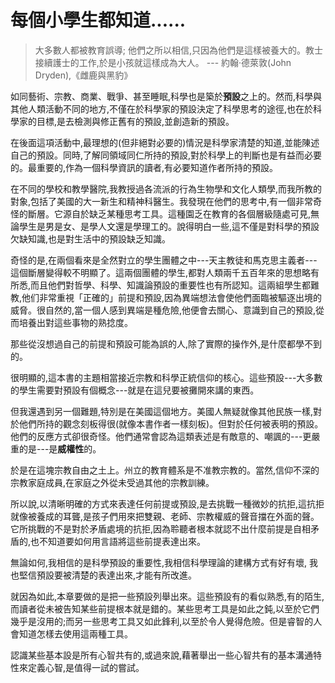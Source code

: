 # 每個小學生都知道......
>大多數人都被教育誤導; 他們之所以相信,只因為他們是這樣被養大的。教士接續護士的工作,於是小孩就這樣成為大人。
--- 約翰·德萊敦(John Dryden),《雌鹿與黑豹》

如同藝術、宗教、商業、戰爭、甚至睡眠,科學也是築於**預設**之上的。然而,科學與其他人類活動不同的地方,不僅在於科學家的預設決定了科學思考的途徑,也在於科學家的目標,是去檢測與修正舊有的預設,並創造新的預設。

在後面這項活動中,最理想的(但非絕對必要的)情況是科學家清楚的知道,並能陳述自己的預設。同時,了解同領域同仁所持的預設,對於科學上的判斷也是有益而必要的。最重要的,作為一個科學資訊的讀者,有必要知道作者所持的預設。

在不同的學校和教學醫院,我教授過各流派的行為生物學和文化人類學,而我所教的對象,包括了美國的大一新生和精神科醫生。我發現在他們的思考中,有一個非常奇怪的斷層。它源自於缺乏某種思考工具。這種園乏在教育的各個層級隨處可見,無論學生是男是女、是學人文還是學理工的。說得明白一些,這不僅是對科學的預設欠缺知識,也是對生活中的預設缺乏知識。

奇怪的是,在兩個看來是全然對立的學生團體之中---天主教徒和馬克思主義者---這個斷層變得較不明顯了。這兩個團體的學生,都對人類兩千五百年來的思想略有所悉,而且他們對哲學、科學、知識論預設的重要性也有所認知。這兩組學生都難教,他们非常重視「正確的」前提和預設,因為異端想法會使他們面臨被驅逐出境的威脅。很自然的,當一個人感到異端是種危險,他便會去關心、意識到自己的預設,從而培養出對這些事物的熟捻度。 

那些從沒想過自己的前提和預設可能為誤的人,除了實際的操作外,是什麼都學不到的。

很明顯的,這本書的主題相當接近宗教和科學正統信仰的核心。這些預設---大多數的學生需要對預設有個概念---就是在這兒要被攤開來講的東西。

但我還遇到另一個難題,特別是在美國這個地方。美國人無疑就像其他民族一樣,對於他們所持的觀念刻板得很(就像本書作者一樣刻板)。但對於任何被表明的預設。他們的反應方式卻很奇怪。他們通常會認為這類表述是有敵意的、嘲諷的---更嚴重的是---是**威權性**的。

於是在這塊宗教自由之土上。州立的教育體系是不准教宗教的。當然,信仰不深的宗教家庭成員,在家庭之外從未受過其他的宗教訓練。

所以說,以清晰明確的方式來表達任何前提或預設,是去挑戰一種微妙的抗拒,這抗拒就像被養成的耳聾,是孩子們用來把雙親、老師、宗教權威的聲音擋在外面的聲。它所挑戰的不是對於矛盾處境的抗拒,因為聆聽者根本就認不出什麼前提是自相矛盾的,也不知道要如何用言語將這些前提表達出來。

無論如何,我相信的是科學預設的重要性,我相信科學理論的建構方式有好有壞, 我也堅信預設要被清楚的表達出來,才能有所改進。

就因為如此,本章要做的是把一些預設列舉出來。這些預設有的看似熟悉,有的陌生,而讀者從未被告知某些前提根本就是錯的。某些思考工具是如此之鈍,以至於它們幾乎是沒用的;而另一些思考工具又如此鋒利,以至於令人覺得危險。但是睿智的人會知道怎樣去使用這兩種工具。 

認識某些基本設是所有心智共有的,或過來說,藉著舉出一些心智共有的基本溝通特性來定義心智,是值得一試的嘗試。
